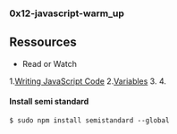 ### 0x12-javascript-warm_up

## Ressources

- Read or Watch

1.[Writing JavaScript Code](https://developer.mozilla.org/en-US/docs/Learn/Getting_started_with_the_web/JavaScript_basics)
2.[Variables](https://developer.mozilla.org/en-US/docs/Learn/JavaScript/First_steps/Variables)
3.[]()
4.[]()

#### Install semi standard

```
$ sudo npm install semistandard --global
```